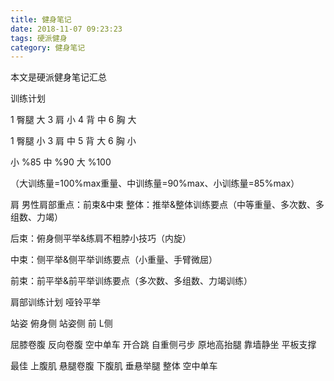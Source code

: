```yaml
---
title: 健身笔记
date: 2018-11-07 09:23:23
tags: 硬派健身
category: 健身笔记
---
```



本文是硬派健身笔记汇总
<!-- more -->

训练计划

1 臀腿 大
3 肩 小
4 背 中
6 胸 大

1 臀腿 小
3 肩 中
5 背 大
6 胸 小

小 %85
中 %90
大 %100

（大训练量=100%max重量、中训练量=90%max、小训练量=85%max）

肩
男性肩部重点：前束&中束
整体：推举&整体训练要点（中等重量、多次数、多组数、力竭）

后束：俯身侧平举&练肩不粗脖小技巧（内旋）

中束：侧平举&侧平举训练要点（小重量、手臂微屈）

前束：前平举&前平举训练要点（多次数、多组数、力竭训练）

肩部训练计划
哑铃平举

站姿
俯身侧
站姿侧
前
L侧

屈膝卷腹
反向卷腹
空中单车
开合跳
自重侧弓步
原地高抬腿
靠墙静坐
平板支撑

最佳
上腹肌 悬腿卷腹
下腹肌 垂悬举腿
整体 空中单车